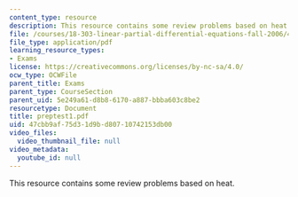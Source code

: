 ```yaml
---
content_type: resource
description: This resource contains some review problems based on heat.
file: /courses/18-303-linear-partial-differential-equations-fall-2006/47cbb9af75d31d9bd80710742153db00_preptest1.pdf
file_type: application/pdf
learning_resource_types:
- Exams
license: https://creativecommons.org/licenses/by-nc-sa/4.0/
ocw_type: OCWFile
parent_title: Exams
parent_type: CourseSection
parent_uid: 5e249a61-d8b8-6170-a887-bbba603c8be2
resourcetype: Document
title: preptest1.pdf
uid: 47cbb9af-75d3-1d9b-d807-10742153db00
video_files:
  video_thumbnail_file: null
video_metadata:
  youtube_id: null
---
```

This resource contains some review problems based on heat.